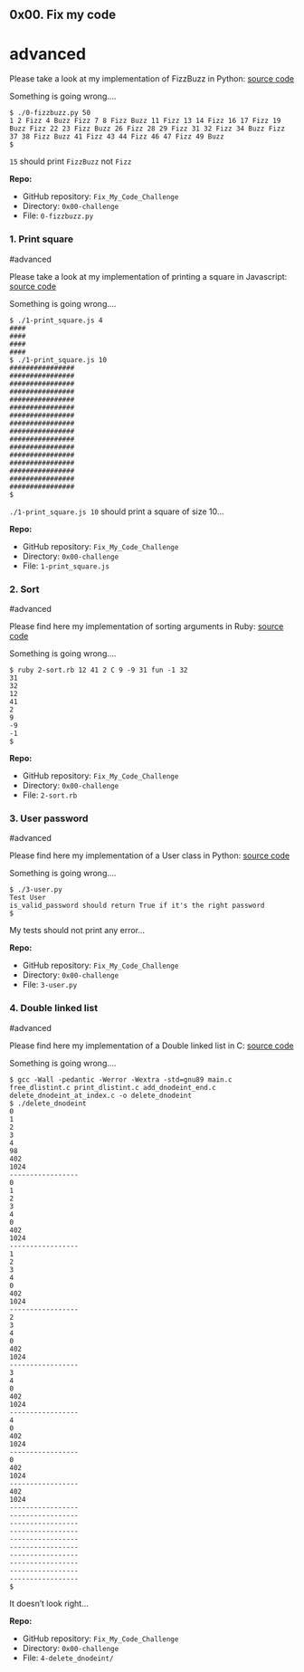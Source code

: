 ## 0x00. Fix my code

# advanced

Please take a look at my implementation of FizzBuzz in Python: [source code](https://github.com/holbertonschool/Fix-my-code-0/blob/master/0-fizzbuzz.py "source code")

Something is going wrong….

    $ ./0-fizzbuzz.py 50
    1 2 Fizz 4 Buzz Fizz 7 8 Fizz Buzz 11 Fizz 13 14 Fizz 16 17 Fizz 19 Buzz Fizz 22 23 Fizz Buzz 26 Fizz 28 29 Fizz 31 32 Fizz 34 Buzz Fizz 37 38 Fizz Buzz 41 Fizz 43 44 Fizz 46 47 Fizz 49 Buzz
    $
    

`15` should print `FizzBuzz` not `Fizz`

**Repo:**

*   GitHub repository: `Fix_My_Code_Challenge`
*   Directory: `0x00-challenge`
*   File: `0-fizzbuzz.py`


### 1\. Print square

#advanced

Please take a look at my implementation of printing a square in Javascript: [source code](/rltoken/aRr-rGLsvmrlvezQoxEtCg "source code")

Something is going wrong….

    $ ./1-print_square.js 4
    ####
    ####
    ####
    ####
    $ ./1-print_square.js 10
    ################
    ################
    ################
    ################
    ################
    ################
    ################
    ################
    ################
    ################
    ################
    ################
    ################
    ################
    ################
    ################
    $
    

`./1-print_square.js 10` should print a square of size 10…

**Repo:**

*   GitHub repository: `Fix_My_Code_Challenge`
*   Directory: `0x00-challenge`
*   File: `1-print_square.js`

### 2\. Sort

#advanced

Please find here my implementation of sorting arguments in Ruby: [source code](/rltoken/Rn9VSH6Vo4vGiqNzqBJ6mg "source code")

Something is going wrong….

    $ ruby 2-sort.rb 12 41 2 C 9 -9 31 fun -1 32
    31
    32
    12
    41
    2
    9
    -9
    -1
    $
    

**Repo:**

*   GitHub repository: `Fix_My_Code_Challenge`
*   Directory: `0x00-challenge`
*   File: `2-sort.rb`

### 3\. User password

#advanced

Please find here my implementation of a User class in Python: [source code](https://github.com/holbertonschool/Fix-my-code-0/blob/master/3-user.py "source code")

Something is going wrong….

    $ ./3-user.py 
    Test User
    is_valid_password should return True if it's the right password
    $
    

My tests should not print any error…

**Repo:**

*   GitHub repository: `Fix_My_Code_Challenge`
*   Directory: `0x00-challenge`
*   File: `3-user.py`


### 4\. Double linked list

#advanced

Please find here my implementation of a Double linked list in C: [source code](/rltoken/X0d3R2LB1bZuQel0ghSX2Q "source code")

Something is going wrong….

    $ gcc -Wall -pedantic -Werror -Wextra -std=gnu89 main.c free_dlistint.c print_dlistint.c add_dnodeint_end.c delete_dnodeint_at_index.c -o delete_dnodeint
    $ ./delete_dnodeint 
    0
    1
    2
    3
    4
    98
    402
    1024
    -----------------
    0
    1
    2
    3
    4
    0
    402
    1024
    -----------------
    1
    2
    3
    4
    0
    402
    1024
    -----------------
    2
    3
    4
    0
    402
    1024
    -----------------
    3
    4
    0
    402
    1024
    -----------------
    4
    0
    402
    1024
    -----------------
    0
    402
    1024
    -----------------
    402
    1024
    -----------------
    -----------------
    -----------------
    -----------------
    -----------------
    -----------------
    -----------------
    -----------------
    -----------------
    -----------------
    $
    

It doesn’t look right…

**Repo:**

*   GitHub repository: `Fix_My_Code_Challenge`
*   Directory: `0x00-challenge`
*   File: `4-delete_dnodeint/`